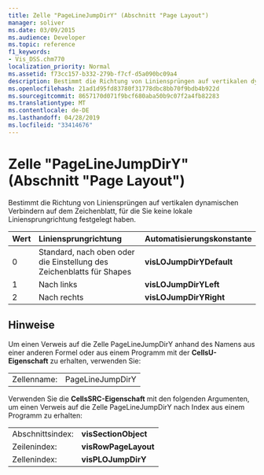```yaml
---
title: Zelle "PageLineJumpDirY" (Abschnitt "Page Layout")
manager: soliver
ms.date: 03/09/2015
ms.audience: Developer
ms.topic: reference
f1_keywords:
- Vis_DSS.chm770
localization_priority: Normal
ms.assetid: f73cc157-b332-279b-f7cf-d5a090bc09a4
description: Bestimmt die Richtung von Liniensprüngen auf vertikalen dynamischen Verbindern auf dem Zeichenblatt, für die Sie keine lokale Liniensprungrichtung festgelegt haben.
ms.openlocfilehash: 21ad1d95fd83780f31778dbc8bb70f9bdb4b922d
ms.sourcegitcommit: 8657170d071f9bcf680aba50b9c07f2a4fb82283
ms.translationtype: MT
ms.contentlocale: de-DE
ms.lasthandoff: 04/28/2019
ms.locfileid: "33414676"
---
```

# <a name="pagelinejumpdiry-cell-page-layout-section"></a>Zelle "PageLineJumpDirY" (Abschnitt "Page Layout")

Bestimmt die Richtung von Liniensprüngen auf vertikalen dynamischen Verbindern auf dem Zeichenblatt, für die Sie keine lokale Liniensprungrichtung festgelegt haben.
  
|**Wert**|**Liniensprungrichtung**|**Automatisierungskonstante**|
|:-----|:-----|:-----|
| 0  <br/> | Standard, nach oben oder die Einstellung des Zeichenblatts für Shapes  <br/> |**visLOJumpDirYDefault** <br/> |
| 1  <br/> | Nach links  <br/> |**visLOJumpDirYLeft** <br/> |
| 2  <br/> | Nach rechts  <br/> |**visLOJumpDirYRight** <br/> |
   
## <a name="remarks"></a>Hinweise

Um einen Verweis auf die Zelle PageLineJumpDirY anhand des Namens aus einer anderen Formel oder aus einem Programm mit der **CellsU-Eigenschaft** zu erhalten, verwenden Sie: 
  
|||
|:-----|:-----|
| Zellenname:  <br/> | PageLineJumpDirY  <br/> |
   
Verwenden Sie die **CellsSRC-Eigenschaft** mit den folgenden Argumenten, um einen Verweis auf die Zelle PageLineJumpDirY nach Index aus einem Programm zu erhalten: 
  
|||
|:-----|:-----|
| Abschnittsindex:  <br/> |**visSectionObject** <br/> |
| Zeilenindex:  <br/> |**visRowPageLayout** <br/> |
| Zellenindex:  <br/> |**visPLOJumpDirY** <br/> |
   

